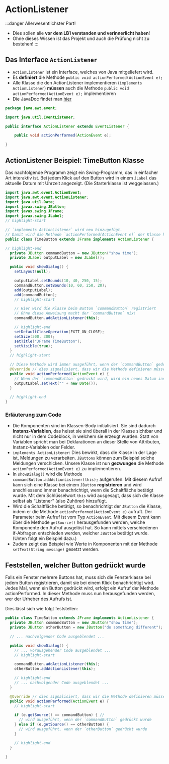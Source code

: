 # ActionListener

:::danger Allerwesentlichster Part!
- Dies sollen alle **vor dem LB1 verstanden und verinnerlicht haben**! 
- Ohne dieses Wissen ist das Projekt und auch die Prüfung nicht zu bestehen!
:::

## Das Interface `ActionListener`

- `ActionListener` ist ein Interface, welches von Java mitgeliefert wird.
- Es **definiert** die Methode `public void actionPerformed(ActionEvent e);`
- Alle Klasse die den ActionListener implementieren (`implements ActionListener`) **müssen** auch die Methode `public void actionPerformed(ActionEvent e);` implementieren
- Die JavaDoc findet man [hier](https://docs.oracle.com/en/java/javase/11/docs/api/java.desktop/java/awt/event/ActionListener.html)

```java title="java.awt.event.ActionListener"
package java.awt.event;

import java.util.EventListener;

public interface ActionListener extends EventListener {

    public void actionPerformed(ActionEvent e);

}
```


## ActionListener Beispiel: TimeButton Klasse

Das nachfolgende Programm zeigt ein Swing-Programm, das in einfacher Art interaktiv ist. Bei jedem Klick auf den Button wird in einem `JLabel` das aktuelle Datum mit Uhrzeit angezeigt. (Die Starterklasse ist weggelassen.)

```java
import java.awt.event.ActionEvent;
import java.awt.event.ActionListener;
import java.util.Date;
import javax.swing.JButton;
import javax.swing.JFrame;
import javax.swing.JLabel;
// highlight-start

// `implements ActionListener` wird neu hinzugefügt.
// Damit wird die Methode `actionPerformed(ActionEvent e)` der Klasse hinzugefügt.
public class TimeButton extends JFrame implements ActionListener {

// highlight-end
  private JButton commandButton = new JButton("show time");
  private JLabel outputLabel = new JLabel();

  public void showDialog() {
    setLayout(null);

    outputLabel.setBounds(10, 40, 250, 15);
    commandButton.setBounds(10, 60, 250, 20);
    add(outputLabel);
    add(commandButton);
    // highlight-start

    // Hier wird die Klasse beim Button `commandButton` registriert
    // Ohne diese Anweisung macht der `commandButton` nix!
    commandButton.addActionListener(this); 

    // highlight-end
    setDefaultCloseOperation(EXIT_ON_CLOSE);
    setSize(300, 300);
    setTitle("JFrame TimeButton");
    setVisible(true);
  }
  // highlight-start

  // Diese Methode wird immer ausgeführt, wenn der `commandButton` gedrückt wird
  @Override // dies signalisiert, dass wir die Methode definieren müssen!
  public void actionPerformed(ActionEvent e) {
    // Wenn der `commandButton` gedrückt wird, wird ein neues Datum ins `outputLabel` geschrieben
    outputLabel.setText("" + new Date()); 
  }

  // highlight-end
}
```

### Erläuterung zum Code

- Die Komponenten sind im Klassen-Body initialisiert. Sie sind dadurch **Instanz-Variablen**, das heisst sie sind überall in der Klasse sichtbar und nicht nur in dem Codeblock, in welchem sie erzeugt wurden. Statt von Variablen spricht man bei Deklarationen an dieser Stelle von Attributen, Instanz-Variablen oder Felder.
- `implements ActionListener`: Dies bewirkt, dass die Klasse in der Lage ist, Meldungen zu verarbeiten. `JButtons` können zum Beispiel solche Meldungen verschicken. Unsere Klasse ist nun **gezwungen** die Methode `actionPerformed(ActionEvent e)` zu implementieren.
- In `showDialog()` wird die Methode `commandButton.addActionListener(this);` aufgerufen. Mit diesem Aufruf kann sich eine Klasse bei einem `JButton` **registrieren** und wird anschliessend immer benachrichtigt, wenn die Schaltfläche betätigt wurde. Mit dem Schlüsselwort `this` wird ausgesagt, dass sich die Klasse selbst als “Listener” (also Zuhörer) hinzufügt.
- Wird die Schaltfläche betätigt, so benachrichtigt der `JButton` die Klasse, indem er die Methode `actionPerformed(ActionEvent e)` aufruft. Der Parameter beim Aufruf ist vom Typ `ActionEvent`. Mit diesem Event kann über die Methode `getSource()` herausgefunden werden, welche Komponente den Aufruf ausgelöst hat. So kann mittels verschiedenen if-Abfragen entschieden werden, welcher `JButton` betätigt wurde. (Unten folgt ein Beispiel dazu.)
- Zudem zeigt das Beispiel wie Werte in Komponenten mit der Methode `setText(String message)` gesetzt werden.

## Feststellen, welcher Button gedrückt wurde

Falls ein Fenster mehrere Buttons hat, muss sich die Fensterklasse bei jedem Button registrieren, damit sie bei einem Klick benachrichtigt wird. Jedes Mal, wenn ein Button gedrückt wird, erfolgt ein Aufruf der Methode actionPerformed. In dieser Methode muss nun herausgefunden werden, wer
der Urheber des Aufrufs ist. 

Dies lässt sich wie folgt feststellen:

```java title="Mehrere Buttons unterscheiden mit e.getSource()"
public class TimeButton extends JFrame implements ActionListener {
  private JButton commandButton = new JButton("show time");
  private JButton otherButton = new JButton("do something different");

  // ... nachvolgender Code ausgeblendet ...

  public void showDialog() {
    // ... vorausgehender Code ausgeblendet ...
    // highlight-start

    commandButton.addActionListener(this);
    otherButton.addActionListener(this);

    // highlight-end
    // ... nachvolgender Code ausgeblendet ...
  }

  @Override // dies signalisiert, dass wir die Methode definieren müssen!
  public void actionPerformed(ActionEvent e) {
    // highlight-start

    if (e.getSource() == commandButton) { // 
      // wird ausgeführt, wenn der `commandButton` gedrückt wurde
    } else if (e.getSource() == otherButton) {
      // wird ausgeführt, wenn der `otherButton` gedrückt wurde
    }

    // highlight-end
  }

}
```

